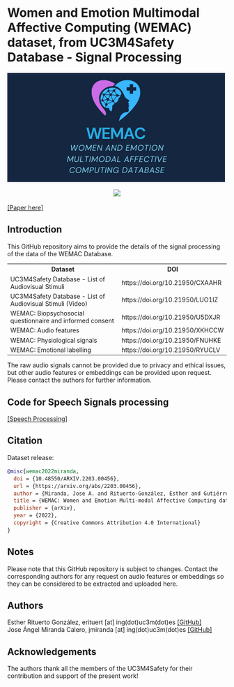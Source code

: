 # Women and Emotion Multimodal Affective Computing (WEMAC) dataset, from UC3M4Safety Database - Signal Processing
![alt text](https://github.com/BINDI-UC3M/wemac_dataset_signal_processing/blob/master/wemac.png)

<p align="center">
  <img src="[http://www.fillmurray.com/460/300](https://github.com/BINDI-UC3M/wemac_dataset_signal_processing/blob/master/wemac.png)">
</p>

<a href="https://arxiv.org/abs/2203.00456"> [Paper here] </a>

## Introduction
This GitHub repository aims to provide the details of the signal processing of the data of the WEMAC Database. 

<table>
  <tr>
    <th>Dataset</th>
    <th>DOI</th>
  </tr>
  <tr>
   <td>UC3M4Safety Database - List of Audiovisual Stimuli</td>
   <td>https://doi.org/10.21950/CXAAHR</td>
  </tr>
  <tr>
    <td>UC3M4Safety Database - List of Audiovisual Stimuli (Video)</td>   
    <td>https://doi.org/10.21950/LUO1IZ</td>
  </tr>
  <tr>
    <td>WEMAC: Biopsychosocial questionnaire and informed consent</td>
    <td>https://doi.org/10.21950/U5DXJR</td>
  </tr> 
  <tr>
    <td>WEMAC: Audio features</td>
    <td>https://doi.org/10.21950/XKHCCW</td>
  </tr>
  <tr>
    <td>WEMAC: Physiological signals</td>
    <td>https://doi.org/10.21950/FNUHKE</td>
  </tr>
  <tr>
    <td>WEMAC: Emotional labelling</td>
    <td>https://doi.org/10.21950/RYUCLV</td>
  </tr>   
</table>

The raw audio signals cannot be provided due to privacy and ethical issues, but other audio features or embeddings can be provided upon request. Please contact the authors for further information.

## Code for Speech Signals processing

<a href="https://github.com/BINDI-UC3M/wemac_dataset_signal_processing/tree/master/speech_processing/">[Speech Processing]</a>

## Citation

Dataset release:
```bibtex
@misc{wemac2022miranda,
  doi = {10.48550/ARXIV.2203.00456},
  url = {https://arxiv.org/abs/2203.00456},
  author = {Miranda, Jose A. and Rituerto-González, Esther and Gutiérrez-Martín, Laura and Luis-Mingueza, Clara and Canabal, Manuel F. and Bárcenas, Alberto Ramírez and Lanza-Gutiérrez, Jose M. and Peláez-Moreno, Carmen and López-Ongil, Celia},
  title = {WEMAC: Women and Emotion Multi-modal Affective Computing dataset},
  publisher = {arXiv},
  year = {2022},
  copyright = {Creative Commons Attribution 4.0 International}
}
```

## Notes
Please note that this GitHub repository is subject to changes. Contact the corresponding authors for any request on audio features or embeddings so they can be considered to be extracted and uploaded here.

## Authors
Esther Rituerto González, erituert [at] ing(dot)uc3m(dot)es <a href="https://github.com/erituert/">[GitHub]</a> <br />
Jose Ángel Miranda Calero, jmiranda [at] ing(dot)uc3m(dot)es <a href="https://github.com/JoseCalero">[GitHub]</a> <br />

## Acknowledgements 
The authors thank all the members of the UC3M4Safety for their contribution and support of the present work!
